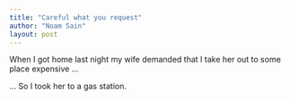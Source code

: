 ```yaml
---
title: "Careful what you request"
author: "Noam Sain"
layout: post
---
```


When I got home last night my wife demanded that I take her out to some place expensive …

… So I took her to a gas station.